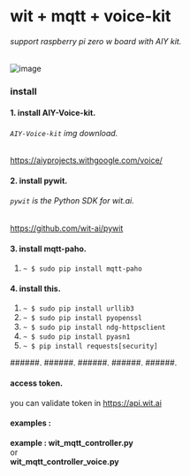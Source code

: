 # wit + mqtt + voice-kit
###### support raspberry pi zero w board with AIY kit.

![image](http://cdn.shopify.com/s/files/1/0176/3274/products/together-16_1024x1024_28d6a279-1133-4974-ba1a-03ea6e735a66_grande.jpg?v=1506698675)

### install
#### 1. install AIY-Voice-kit.
###### ```AIY-Voice-kit``` img download.
https://aiyprojects.withgoogle.com/voice/
#### 2. install pywit.
###### ```pywit``` is the Python SDK for wit.ai.
https://github.com/wit-ai/pywit

#### 3. install mqtt-paho.
1. ```~ $ sudo pip install mqtt-paho```

#### 4. install this.
1. ```~ $ sudo pip install urllib3```
2. ```~ $ sudo pip install pyopenssl```
3. ```~ $ sudo pip install ndg-httpsclient```
4. ```~ $ sudo pip install pyasn1```
5. ```~ $ pip install requests[security]```

######.
######.
######.
######.
######.
#### access token.
you can validate token in https://api.wit.ai
#### examples :
**example : wit_mqtt_controller.py**  
or  
**wit_mqtt_controller_voice.py**


